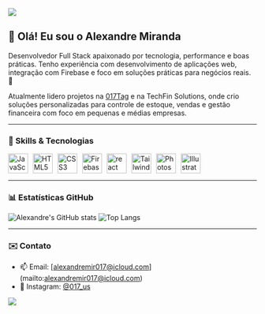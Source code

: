 <img src='https://capsule-render.vercel.app/api?type=waving&height=150&color=0:3716db,100:080808&text=&section=header&reversal=false&textBg=false&fontColor=ffffff&animation=twinkling&stroke=ffffff&strokeWidth=-9'>


## 👋 Olá! Eu sou o Alexandre Miranda

Desenvolvedor Full Stack apaixonado por tecnologia, performance e boas práticas. Tenho experiência com desenvolvimento de aplicações web, integração com Firebase e foco em soluções práticas para negócios reais. 🚀

Atualmente lidero projetos na [017Tag](https://github.com/seu-usuario-aqui) e na TechFin Solutions, onde crio soluções personalizadas para controle de estoque, vendas e gestão financeira com foco em pequenas e médias empresas.

---

### 🧠 Skills & Tecnologias

<div style="display: flex; flex-wrap: wrap; gap: 10px;">
  <img src="https://cdn.jsdelivr.net/gh/devicons/devicon/icons/javascript/javascript-original.svg" title="JavaScript" width="40" height="40"/>
  <img src="https://cdn.jsdelivr.net/gh/devicons/devicon/icons/html5/html5-original.svg" title="HTML5" width="40" height="40"/>
  <img src="https://cdn.jsdelivr.net/gh/devicons/devicon/icons/css3/css3-original.svg" title="CSS3" width="40" height="40"/>
  <img src="https://cdn.jsdelivr.net/gh/devicons/devicon/icons/firebase/firebase-plain.svg" title="Firebase" width="40" height="40"/>
  <img src="https://cdn.jsdelivr.net/gh/devicons/devicon/icons/react/react-original.svg" title="react" width="40" height="40"/>
  <img src="https://cdn.jsdelivr.net/gh/devicons/devicon/icons/tailwindcss/tailwindcss-original.svg" title="Tailwind CSS" width="40" height="40"/>
  <img src="https://cdn.jsdelivr.net/gh/devicons/devicon/icons/photoshop/photoshop-plain.svg" title="Photoshop" width="40" height="40"/>
  <img src="https://cdn.jsdelivr.net/gh/devicons/devicon/icons/illustrator/illustrator-plain.svg" title="Illustrator" width="40" height="40"/>
</div>

---

### 📊 Estatísticas GitHub

![Alexandre's GitHub stats](https://github-readme-stats.vercel.app/api?username=Aleraca017&show_icons=true&theme=radical)
![Top Langs](https://github-readme-stats.vercel.app/api/top-langs/?username=Aleraca017&layout=compact&theme=radical)

---

### ✉️ Contato

- 📫 Email: [alexandremir017@icloud.com] (mailto:alexandremir017@icloud.com)
- 📱 Instagram: [@017_us](https://instagram.com/017_us)













<img src='https://capsule-render.vercel.app/api?type=waving&height=150&color=0:3716db,100:080808&text=&section=footer&reversal=false&textBg=false&fontColor=ffffff&animation=twinkling&stroke=ffffff&strokeWidth=-9'>